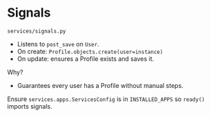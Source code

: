 # Signals

`services/signals.py`
- Listens to `post_save` on `User`.
- On create: `Profile.objects.create(user=instance)`
- On update: ensures a Profile exists and saves it.

Why?
- Guarantees every user has a Profile without manual steps.

Ensure `services.apps.ServicesConfig` is in `INSTALLED_APPS` so `ready()` imports signals.
